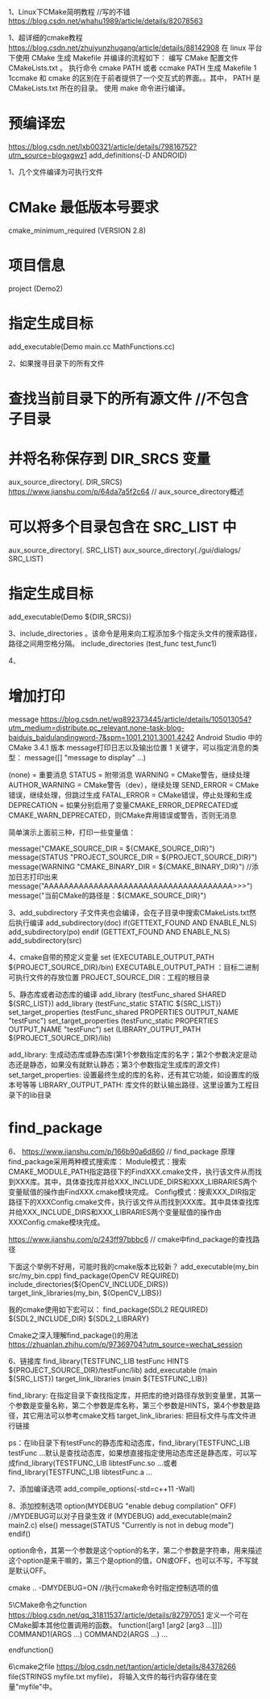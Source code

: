 1、Linux下CMake简明教程  //写的不错
https://blog.csdn.net/whahu1989/article/details/82078563

1、超详细的cmake教程
https://blog.csdn.net/zhuiyunzhugang/article/details/88142908
在 linux 平台下使用 CMake 生成 Makefile 并编译的流程如下：
编写 CMake 配置文件 CMakeLists.txt 。
执行命令 cmake PATH 或者 ccmake PATH 生成 Makefile 1 1ccmake 和 cmake 的区别在于前者提供了一个交互式的界面。。其中， PATH 是 CMakeLists.txt 所在的目录。
使用 make 命令进行编译。

# 预编译宏
https://blog.csdn.net/lxb00321/article/details/79816752?utm_source=blogxgwz1
add_definitions(-D ANDROID)

1、几个文件编译为可执行文件
# CMake 最低版本号要求
cmake_minimum_required (VERSION 2.8)

# 项目信息
project (Demo2)

# 指定生成目标
add_executable(Demo main.cc MathFunctions.cc)

2、如果搜寻目录下的所有文件
# 查找当前目录下的所有源文件 //不包含子目录
# 并将名称保存到 DIR_SRCS 变量
aux_source_directory(. DIR_SRCS)
https://www.jianshu.com/p/64da7a5f2c64  // aux_source_directory概述

# 可以将多个目录包含在 SRC_LIST 中
aux_source_directory(. SRC_LIST)
aux_source_directory(./gui/dialogs/ SRC_LIST)

# 指定生成目标
add_executable(Demo ${DIR_SRCS})

3、include_directories 。该命令是用来向工程添加多个指定头文件的搜索路径，路径之间用空格分隔。
include_directories (test_func test_func1)

4、
# 增加打印
message
https://blog.csdn.net/wq892373445/article/details/105013054?utm_medium=distribute.pc_relevant.none-task-blog-baidujs_baidulandingword-7&spm=1001.2101.3001.4242
Android Studio 中的 CMake 3.4.1 版本 message打印日志以及输出位置
1
关键字，可以指定消息的类型：
message([<mode>] "message to display" ...)

(none)         = 重要消息
STATUS         = 附带消息
WARNING        = CMake警告，继续处理
AUTHOR_WARNING = CMake警告（dev），继续处理
SEND_ERROR     = CMake错误，继续处理，但跳过生成
FATAL_ERROR    = CMake错误，停止处理和生成
DEPRECATION    = 如果分别启用了变量CMAKE_ERROR_DEPRECATED或CMAKE_WARN_DEPRECATED，则CMake弃用错误或警告，否则无消息

简单演示上面前三种，打印一些变量值：

message("CMAKE_SOURCE_DIR = ${CMAKE_SOURCE_DIR}")
message(STATUS "PROJECT_SOURCE_DIR = ${PROJECT_SOURCE_DIR}")
message(WARNING "CMAKE_BINARY_DIR = ${CMAKE_BINARY_DIR}")
//添加日志打印出来
message("AAAAAAAAAAAAAAAAAAAAAAAAAAAAAAAAAAAAAA>>>")
message("当前CMake的路径是：${CMAKE_SOURCE_DIR}")


3、add_subdirectory 子文件夹也会编译，会在子目录中搜索CMakeLists.txt然后执行编译
add_subdirectory(doc)
if(GETTEXT_FOUND AND ENABLE_NLS)
	add_subdirectory(po)
endif (GETTEXT_FOUND AND ENABLE_NLS)
add_subdirectory(src)

4、cmake自带的预定义变量
set (EXECUTABLE_OUTPUT_PATH ${PROJECT_SOURCE_DIR}/bin)
EXECUTABLE_OUTPUT_PATH ：目标二进制可执行文件的存放位置
PROJECT_SOURCE_DIR：工程的根目录

5、静态库或者动态库的编译
add_library (testFunc_shared SHARED ${SRC_LIST})
add_library (testFunc_static STATIC ${SRC_LIST})
set_target_properties (testFunc_shared PROPERTIES OUTPUT_NAME "testFunc")
set_target_properties (testFunc_static PROPERTIES OUTPUT_NAME "testFunc")
set (LIBRARY_OUTPUT_PATH ${PROJECT_SOURCE_DIR}/lib)

add_library: 生成动态库或静态库(第1个参数指定库的名字；第2个参数决定是动态还是静态，如果没有就默认静态；第3个参数指定生成库的源文件)
set_target_properties: 设置最终生成的库的名称，还有其它功能，如设置库的版本号等等
LIBRARY_OUTPUT_PATH: 库文件的默认输出路径，这里设置为工程目录下的lib目录

# find_package
6、
https://www.jianshu.com/p/166b90a6d860  // find_package 原理
find_package采用两种模式搜索库：
Module模式：搜索CMAKE_MODULE_PATH指定路径下的FindXXX.cmake文件，执行该文件从而找到XXX库。其中，具体查找库并给XXX_INCLUDE_DIRS和XXX_LIBRARIES两个变量赋值的操作由FindXXX.cmake模块完成。
Config模式：搜索XXX_DIR指定路径下的XXXConfig.cmake文件，执行该文件从而找到XXX库。其中具体查找库并给XXX_INCLUDE_DIRS和XXX_LIBRARIES两个变量赋值的操作由XXXConfig.cmake模块完成。

https://www.jianshu.com/p/243ff97bbbc6 // cmake中find_package的查找路径

下面这个举例不好用，可能时我的cmake版本比较新？
add_executable(my_bin src/my_bin.cpp)
find_package(OpenCV REQUIRED)
include_directories(${OpenCV_INCLUDE_DIRS})
target_link_libraries(my_bin, ${OpenCV_LIBS})

我的cmake使用如下宏可以：
find_package(SDL2 REQUIRED)
${SDL2_INCLUDE_DIR}
${SDL2_LIBRARY}

Cmake之深入理解find_package()的用法
https://zhuanlan.zhihu.com/p/97369704?utm_source=wechat_session

6、链接库
find_library(TESTFUNC_LIB testFunc HINTS ${PROJECT_SOURCE_DIR}/testFunc/lib)
add_executable (main ${SRC_LIST})
target_link_libraries (main ${TESTFUNC_LIB})

find_library: 在指定目录下查找指定库，并把库的绝对路径存放到变量里，其第一个参数是变量名称，第二个参数是库名称，第三个参数是HINTS，第4个参数是路径，其它用法可以参考cmake文档
target_link_libraries: 把目标文件与库文件进行链接

ps：在lib目录下有testFunc的静态库和动态库，find_library(TESTFUNC_LIB testFunc ...默认是查找动态库，如果想直接指定使用动态库还是静态库，可以写成find_library(TESTFUNC_LIB libtestFunc.so ...或者find_library(TESTFUNC_LIB libtestFunc.a ...

7、添加编译选项
add_compile_options(-std=c++11 -Wall)

8、添加控制选项
option(MYDEBUG "enable debug compilation" OFF)       //MYDEBUG可以对子目录生效
if (MYDEBUG)
    add_executable(main2 main2.c)
else()
    message(STATUS "Currently is not in debug mode")    
endif()

option命令，其第一个参数是这个option的名字，第二个参数是字符串，用来描述这个option是来干嘛的，第三个是option的值，ON或OFF，也可以不写，不写就是默认OFF。

cmake .. -DMYDEBUG=ON  //执行cmake命令时指定控制选项的值

5\CMake命令之function
https://blog.csdn.net/qq_31811537/article/details/82797051
定义一个可在CMake脚本其他位置调用的函数。
function(<name>[arg1 [arg2 [arg3 ...]]])
    COMMAND1(ARGS ...)
    COMMAND2(ARGS ...)
    ...

endfunction(<name>)

6\cmake之file
https://blog.csdn.net/tantion/article/details/84378266
file(STRINGS myfile.txt myfile)， 将输入文件的每行内容存储在变量"myfile"中。


